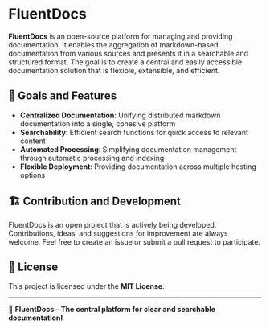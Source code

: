# FluentDocs

**FluentDocs** is an open-source platform for managing and providing documentation. It enables the aggregation of markdown-based documentation from various sources and presents it in a searchable and structured format. The goal is to create a central and easily accessible documentation solution that is flexible, extensible, and efficient.

## 🚀 Goals and Features
- **Centralized Documentation**: Unifying distributed markdown documentation into a single, cohesive platform
- **Searchability**: Efficient search functions for quick access to relevant content
- **Automated Processing**: Simplifying documentation management through automatic processing and indexing
- **Flexible Deployment**: Providing documentation across multiple hosting options

## 🏗 Contribution and Development
FluentDocs is an open project that is actively being developed. Contributions, ideas, and suggestions for improvement are always welcome. Feel free to create an issue or submit a pull request to participate.

## 📜 License
This project is licensed under the **MIT License**.

---
🚀 **FluentDocs – The central platform for clear and searchable documentation!**
